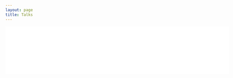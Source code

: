 ```yaml
---
layout: page
title: Talks
---
```

<iframe src="/talks/medium.html" frameborder="0" width="700px" height="device-height"></iframe>
